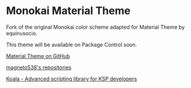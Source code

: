 # Monokai Material Theme

Fork of the original Monokai color scheme adapted for Material Theme by equinusocio.

This theme will be available on Package Control soon.

[Material Theme on GitHub](https://github.com/equinusocio/material-theme)

[magneto538's repositories](https://github.com/magneto538?tab=repositories)

[Koala - Advanced scripting library for KSP developers](https://github.com/magneto538/Koala)

